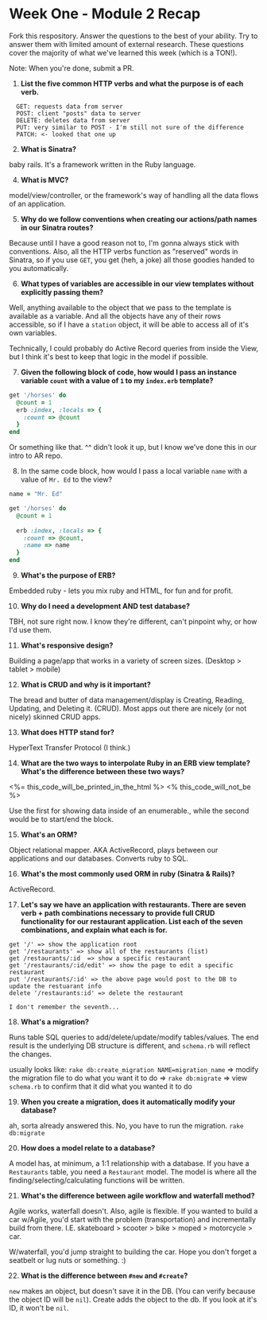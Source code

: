 # Week One - Module 2 Recap

Fork this respository. Answer the questions to the best of your ability. Try to answer them with limited amount of external research. These questions cover the majority of what we've learned this week (which is a TON!). 

Note: When you're done, submit a PR. 

1. **List the five common HTTP verbs and what the purpose is of each verb.**
```
  GET: requests data from server
  POST: client "posts" data to server
  DELETE: deletes data from server
  PUT: very similar to POST - I'm still not sure of the difference
  PATCH: <- looked that one up
```


2. **What is Sinatra?**

baby rails. It's a framework written in the Ruby language. 

4. **What is MVC?**

model/view/controller, or the framework's way of handling all the data flows of an application.

5. **Why do we follow conventions when creating our actions/path names in our Sinatra routes?**

Because until I have a good reason not to, I'm gonna always stick with conventions. Also, all the HTTP verbs function as "reserved" words in Sinatra, so if you use `GET`, you get (heh, a joke) all those goodies handed to you automatically. 

6. **What types of variables are accessible in our view templates without explicitly passing them?**

Well, anything available to the object that we pass to the template is available as a variable. And all the objects have any of their rows accessible, so if I have a `station` object, it will be able to access all of it's own variables. 

Technically, I could probably do Active Record queries from inside the View, but I think it's best to keep that logic in the model if possible. 

7. **Given the following block of code, how would I pass an instance variable `count` with a value of `1` to my `index.erb` template?**
  
  ```ruby
  get '/horses' do
    @count = 1
    erb :index, :locals => {
      :count => @count
    }
  end
  ```
  Or something like that. ^^ didn't look it up, but I know we've done this in our intro to AR repo. 

8. In the same code block, how would I pass a local variable `name` with a value of `Mr. Ed` to the view?

```ruby
name = "Mr. Ed"

get '/horses' do
  @count = 1
  
  erb :index, :locals => {
    :count => @count,
    :name => name
  }
end
```

9. **What's the purpose of ERB?**

Embedded ruby - lets you mix ruby and HTML, for fun and for profit. 

10. **Why do I need a development AND test database?**

TBH, not sure right now. I know they're different, can't pinpoint why, or how I'd use them.

11. **What's responsive design?**

Building a page/app that works in a variety of screen sizes. (Desktop > tablet > mobile)

12. **What is CRUD and why is it important?**

The bread and butter of data management/display is Creating, Reading, Updating, and Deleting it. (CRUD). Most apps out there are nicely (or not nicely) skinned CRUD apps.

13. **What does HTTP stand for?**

HyperText Transfer Protocol (I think.)

14. **What are the two ways to interpolate Ruby in an ERB view template? What's the difference between these two ways?**

<%= this_code_will_be_printed_in_the_html %>
<% this_code_will_not_be %>

Use the first for showing data inside of an enumerable., while the second would be to start/end the block.

15. **What's an ORM?**

Object relational mapper. AKA ActiveRecord, plays between our applications and our databases. Converts ruby to SQL. 

16. **What's the most commonly used ORM in ruby (Sinatra & Rails)?**

ActiveRecord. 


17. **Let's say we have an application with restaurants. There are seven verb + path combinations necessary to provide full CRUD functionality for our restaurant application. List each of the seven combinations, and explain what each is for.**

```
get '/' => show the application root
get '/restaurants' => show all of the restaurants (list)
get /restaurants/:id  => show a specific restaurant
get '/restaurants/:id/edit' => show the page to edit a specific restaurant
put '/restaurants/:id' => the above page would post to the DB to update the restuarant info
delete '/restaurants:id' => delete the restaurant

I don't remember the seventh...
```

18. **What's a migration?**

Runs table SQL queries to add/delete/update/modify tables/values. The end result is the underlying DB structure is different, and `schema.rb` will reflect the changes.

usually looks like: `rake db:create_migration NAME=migration_name` => modify the migration file to do what you want it to do => `rake db:migrate` => view `schema.rb` to confirm that it did what you wanted it to do


19. **When you create a migration, does it automatically modify your database?**

ah, sorta already answered this. No, you have to run the migration. `rake db:migrate`

20. **How does a model relate to a database?**

A model has, at minimum, a 1:1 relationship with a database. If you have a `Restaurants` table, you need a `Restaurant` model. The model is where all the finding/selecting/calculating functions will be written.


21. **What's the difference between agile workflow and waterfall method?**

Agile works, waterfall doesn't. Also, agile is flexible. If you wanted to build a car w/Agile, you'd start with the problem (transportation) and incrementally build from there. I.E. skateboard > scooter > bike > moped > motorcycle > car.

W/waterfall, you'd jump straight to building the car. Hope you don't forget a seatbelt or lug nuts or something. :)


22. **What is the difference between `#new` and `#create`?**

`new` makes an object, but doesn't save it in the DB. (You can verify because the object ID will be `nil`). Create adds the object to the db. If you look at it's ID, it won't be `nil`.

